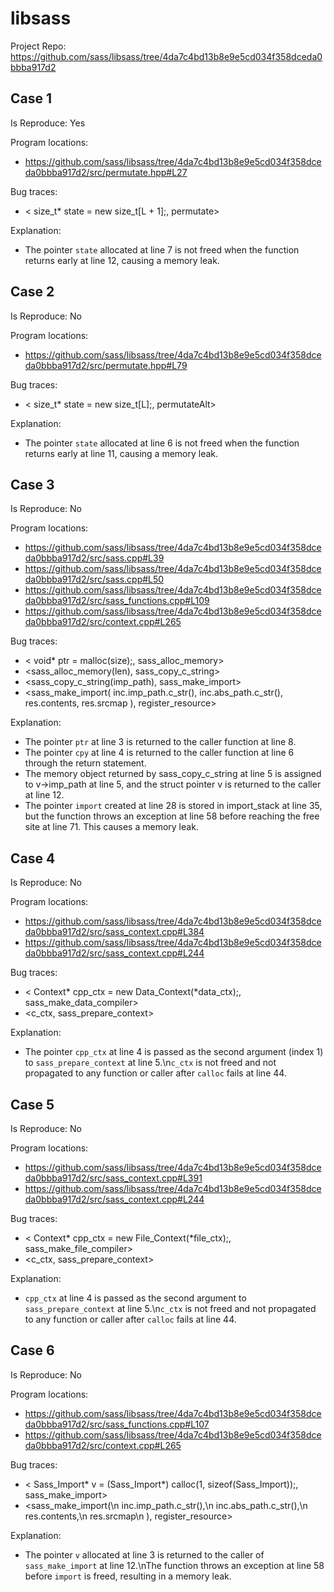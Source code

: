 # libsass

Project Repo: https://github.com/sass/libsass/tree/4da7c4bd13b8e9e5cd034f358dceda0bbba917d2

## Case 1

Is Reproduce: Yes

Program locations:

* https://github.com/sass/libsass/tree/4da7c4bd13b8e9e5cd034f358dceda0bbba917d2/src/permutate.hpp#L27

Bug traces:

* <    size_t* state = new size_t[L + 1];, permutate>

Explanation:

* The pointer `state` allocated at line 7 is not freed when the function returns early at line 12, causing a memory leak.


## Case 2

Is Reproduce: No

Program locations:

* https://github.com/sass/libsass/tree/4da7c4bd13b8e9e5cd034f358dceda0bbba917d2/src/permutate.hpp#L79

Bug traces:

* <    size_t* state = new size_t[L];, permutateAlt>

Explanation:

* The pointer `state` allocated at line 6 is not freed when the function returns early at line 11, causing a memory leak.


## Case 3

Is Reproduce: No

Program locations:

* https://github.com/sass/libsass/tree/4da7c4bd13b8e9e5cd034f358dceda0bbba917d2/src/sass.cpp#L39
* https://github.com/sass/libsass/tree/4da7c4bd13b8e9e5cd034f358dceda0bbba917d2/src/sass.cpp#L50
* https://github.com/sass/libsass/tree/4da7c4bd13b8e9e5cd034f358dceda0bbba917d2/src/sass_functions.cpp#L109
* https://github.com/sass/libsass/tree/4da7c4bd13b8e9e5cd034f358dceda0bbba917d2/src/context.cpp#L265

Bug traces:

* <    void* ptr = malloc(size);, sass_alloc_memory>
* <sass_alloc_memory(len), sass_copy_c_string>
* <sass_copy_c_string(imp_path), sass_make_import>
* <sass_make_import(
      inc.imp_path.c_str(),
      inc.abs_path.c_str(),
      res.contents,
      res.srcmap
    ), register_resource>

Explanation:

* The pointer `ptr` at line 3 is returned to the caller function at line 8.
* The pointer `cpy` at line 4 is returned to the caller function at line 6 through the return statement.
* The memory object returned by sass_copy_c_string at line 5 is assigned to v->imp_path at line 5, and the struct pointer v is returned to the caller at line 12.
* The pointer `import` created at line 28 is stored in import_stack at line 35, but the function throws an exception at line 58 before reaching the free site at line 71. This causes a memory leak.


## Case 4

Is Reproduce: No

Program locations:

* https://github.com/sass/libsass/tree/4da7c4bd13b8e9e5cd034f358dceda0bbba917d2/src/sass_context.cpp#L384
* https://github.com/sass/libsass/tree/4da7c4bd13b8e9e5cd034f358dceda0bbba917d2/src/sass_context.cpp#L244

Bug traces:

* <    Context* cpp_ctx = new Data_Context(*data_ctx);, sass_make_data_compiler>
* <c_ctx, sass_prepare_context>

Explanation:

* The pointer `cpp_ctx` at line 4 is passed as the second argument (index 1) to `sass_prepare_context` at line 5.\n`c_ctx` is not freed and not propagated to any function or caller after `calloc` fails at line 44.


## Case 5

Is Reproduce: No

Program locations:

* https://github.com/sass/libsass/tree/4da7c4bd13b8e9e5cd034f358dceda0bbba917d2/src/sass_context.cpp#L391
* https://github.com/sass/libsass/tree/4da7c4bd13b8e9e5cd034f358dceda0bbba917d2/src/sass_context.cpp#L244

Bug traces:

* <    Context* cpp_ctx = new File_Context(*file_ctx);, sass_make_file_compiler>
* <c_ctx, sass_prepare_context>

Explanation:

* `cpp_ctx` at line 4 is passed as the second argument to `sass_prepare_context` at line 5.\n`c_ctx` is not freed and not propagated to any function or caller after `calloc` fails at line 44.


## Case 6

Is Reproduce: No

Program locations:

* https://github.com/sass/libsass/tree/4da7c4bd13b8e9e5cd034f358dceda0bbba917d2/src/sass_functions.cpp#L107
* https://github.com/sass/libsass/tree/4da7c4bd13b8e9e5cd034f358dceda0bbba917d2/src/context.cpp#L265

Bug traces:

* <    Sass_Import* v = (Sass_Import*) calloc(1, sizeof(Sass_Import));, sass_make_import>
* <sass_make_import(\n      inc.imp_path.c_str(),\n      inc.abs_path.c_str(),\n      res.contents,\n      res.srcmap\n    ), register_resource>

Explanation:

* The pointer `v` allocated at line 3 is returned to the caller of `sass_make_import` at line 12.\nThe function throws an exception at line 58 before `import` is freed, resulting in a memory leak.


